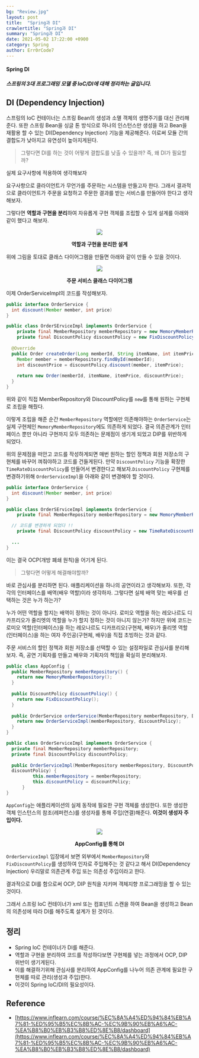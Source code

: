 ```yaml
---
bg: "Review.jpg"
layout: post
title:  "Spring과 DI"
crawlertitle: "Spring과 DI"
summary: "Spring과 DI"
date: 2021-05-02 17:22:00 +0900
category: Spring
author: Err0rCode7
---
```


#### Spring DI
##### 스프링의 3대 프로그래밍 모델 중 IoC/DI에 대해 정리하는 글입니다.

## DI (Dependency Injection)

스프링의 IoC 컨테이너는 스프링 Bean의 생성과 소멸 객체의 생명주기를 대신 관리해준다. 또한 스프링 Bean을 싱글 톤 방식으로 하나의 인스턴스만 생성을 하고 Bean을 재활용 할 수 있는 DI(Dependency Injection) 기능을 제공해준다. 이로써 모듈 간의 결합도가 낮아지고 유연성이 높아지게된다.

> 그렇다면 DI를 하는 것이 어떻게 결합도를 낮출 수 있을까? 즉, 왜 DI가 필요할까?

실제 요구사항에 적용하여 생각해보자

요구사항으로 클라이언트가 무언가를 주문하는 시스템을 만들고자 한다. 그래서 결과적으로 클라이언트가 주문을 요청하고 주문한 결과를 받는 서비스를 만들어야 한다고 생각해보자.

그렇다면 **역할과 구현을 분리**하여 자유롭게 구현 객체를 조립할 수 있게 설계를 아래와 같이 했다고 해보자.

<p align="center">
<img src="https://user-images.githubusercontent.com/48249549/116806166-422a1480-ab66-11eb-8a3c-87fcc94187b5.png">
<p style="font-weight:bold" align="center">역할과 구현을 분리한 설계</p>
</p>

위에 그림을 토대로 클래스 다이어그램을 만들면 아래와 같이 만들 수 있을 것이다.

<p align="center">
<img src="https://user-images.githubusercontent.com/48249549/116805943-d8f5d180-ab64-11eb-8ea2-d2fd91900280.png">
<p style="font-weight:bold" align="center">주문 서비스 클래스 다이어그램</p>
</p>

이제 OrderServiceImpl의 코드를 작성해보자.

```java
public interface OrderService {
  int discount(Member member, int price)
}

public class OrderSErviceImpl implements OrderService {
	private final MemberRepository memberRepository = new MemoryMemberRepository();
	private final DiscountPolicy discountPolicy = new FixDiscountPolicy();
  
  @Override
  public Order createOrder(Long memberId, String itemName, int itemPrice) {
    Member member = memberRepository.findById(memberId);
    int discountPrice = discountPolicy.discount(member, itemPrice);
    
    return new Order(memberId, itemName, itemPrice, discountPrice);
  }
}
```

위와 같이 직접 MemberRepository와 DiscountPolicy를 `new`를 통해 원하는 구현체로 조립을 해줬다.

이렇게 조립을 해준 순간 `MemberRepository` 역할에만 의존해야하는 `OrderService`는 실제 구현체인 `MemoryMemberRepository`에도 의존하게 되었다. 결국 의존관계가 인터페이스 뿐만 아니라 구현까지 모두 의존하는 문제점이 생기게 되었고 DIP를 위반하게 되었다.

위의 문제점을 떠안고 코드를 작성하게되면 매번 원하는 할인 정책과 회원 저장소의 구현체를 바꾸어 껴줘야하고 코드를 건들게된다. 만약 `DiscountPolicy` 기능을 확장한 `TimeRateDiscountPolicy`를 만들어서 변경한다고 해보자.`DiscountPolicy` 구현체를 변경하기위해 `OrderServiceImpl`을 아래와 같이 변경해야 할 것이다.

```java
public interface OrderService {
  int discount(Member member, int price)
}

public class OrderSErviceImpl implements OrderService {
	private final MemberRepository memberRepository = new MemoryMemberRepository();

  // 코드를 변경하게 되었다 !!
	private final DiscountPolicy discountPolicy = new TimeRateDiscountPolicy();
  
  ...
}
```

이는 결국 OCP(개방 폐쇄 원칙)을 어기게 된다.

> 그렇다면 어떻게 해결해야할까?

바로 관심사를 분리하면 된다. 애플리케이션을 하나의 공연이라고 생각해보자. 또한, 각각의 인터페이스를 배역(배우 역할)이라 생각하자. 그렇다면 실제 배역 맞는 배우를 선택하는 것은 누가 하는가?

누가 어떤 역할을 할지는 배역이 정하는 것이 아니다. 로미오 역할을 하는 레오나르도 디카프리오가 줄리엣의 역할을 누가 할지 정하는 것이 아니지 않는가? 하지만 위에 코드는 로미오 역할(인터페이스)을 하는 레오나르도 디카프리오(구현체, 배우)가 줄리엣 역할(인터페이스)을 하는 여자 주인공(구현체, 배우)을 직접 초빙하는 것과 같다.

주문 서비스의 할인 정책과 회원 저장소를 선택할 수 있는 설정파일로 관심사를 분리해보자. 즉, 공연 기획자를 만들고 배우와 기획자의 책임을 확실히 분리해보자.

```java
public class AppConfig {
  public MemberRepository memberRepository() {
    return new MemoryMemberRepository();
  }
  
  public DiscountPolicy discountPolicy() {
    return new FixDiscountPolicy();
  }
  
  public OrderService orderService(MemberRepository memberRepository, DiscountPolicy discountPolicy) {
    return new OrderServiceImpl(memberRepository, discountPolicy);
  }
}

public class OrderServiceImpl implements OrderService {
  private final MemberRepository memberRepository;
  private final DiscountPolicy discountPolicy;
 
  public OrderServiceImpl(MemberRepository memberRepository, DiscountPolicy
  discountPolicy) {
          this.memberRepository = memberRepository;
          this.discountPolicy = discountPolicy;
      }
}
```

`AppConfig`는 애플리케이션의 실제 동작에 필요한 구현 객체를 생성한다. 또한 생성한 객체 인스턴스의 참조(레퍼런스)를 생성자를 통해 주입(연결)해준다. **이것이 생성자 주입이다.**



<p align="center">
<img src="https://user-images.githubusercontent.com/48249549/116806651-7eab3f80-ab69-11eb-8214-19e6d0e8a2ea.png">
<p style="font-weight:bold" align="center">AppConfig를 통해 DI</p>
</p>

`OrderServiceImpl` 입장에서 보면 외부에서 `MemberRepository`와 `FixDiscountPolicy`를 생성하여 인자로 주입해주는 것 같다고 해서 DI(Dependency Injection) 우리말로 의존관계 주입 또는 의존성 주입이라고 한다.

결과적으로 DI를 함으로써 OCP, DIP 원칙을 지키며 객체지향 프로그래밍을 할 수 있는 것이다.

그래서 스프링 IoC 컨테이너가 xml 또는 컴포넌트 스캔을 하여 Bean을 생성하고 Bean의 의존성에 따라 DI를 해주도록 설계가 된 것이다.

## 정리

- Spring IoC 컨테이너가 DI를 해준다.
- 역할과 구현을 분리하여 코드를 작성하다보면 구현체를 넣는 과정에서 OCP, DIP 위반이 생기게된다.
- 이를 해결하기위해 관심사를 분리하여 AppConfig를 나누어 의존 관계에 필요한 구현체를 따로 관리(생성과 주입)한다.
- 이것이 Spring IoC/DI의 필요성이다.

## Reference

- [https://www.inflearn.com/course/%EC%8A%A4%ED%94%84%EB%A7%81-%ED%95%B5%EC%8B%AC-%EC%9B%90%EB%A6%AC-%EA%B8%B0%EB%B3%B8%ED%8E%B8/dashboard](https://www.inflearn.com/course/%EC%8A%A4%ED%94%84%EB%A7%81-%ED%95%B5%EC%8B%AC-%EC%9B%90%EB%A6%AC-%EA%B8%B0%EB%B3%B8%ED%8E%B8/dashboard)